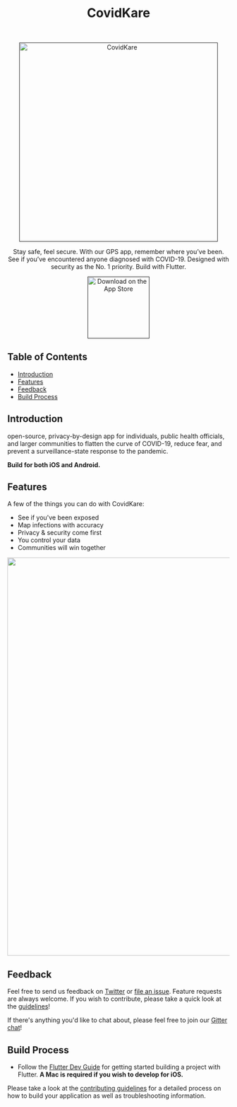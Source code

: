 <h1 align="center"> CovidKare </h1> <br>
<p align="center">
  <a href="">
    <img alt="CovidKare" title="CovidKare" src="https://i.imgur.com/ar835F2.png" width="450">
  </a>
</p>

<p align="center">
  Stay safe, feel secure. With our GPS app, remember where you’ve been. See if you’ve encountered anyone diagnosed with COVID-19. Designed with security as the No. 1 priority. Build with Flutter.
</p>

<p align="center">
  <a href="">
    <img alt="Download on the App Store" title="App Store" src="https://images.squarespace-cdn.com/content/v1/5b0f3ff5f93fd41a2dc4f5f1/1535660611035-J8RSVCUTQYF854NQ6GR4/ke17ZwdGBToddI8pDm48kPcdU3QtJQ9MBtVM6CJ8BtZZw-zPPgdn4jUwVcJE1ZvWEtT5uBSRWt4vQZAgTJucoTqqXjS3CfNDSuuf31e0tVFF9OZj_9ifR_EFK0n7Dex6iEVZY2eaxlKsNCvK7wHmUVtO8nJtk629tZGIWiyY3XQ/app-store-and-google-play-coming-soon.png?format=500w" width="140">
  </a>
</p>

<!-- START doctoc generated TOC please keep comment here to allow auto update -->
<!-- DON'T EDIT THIS SECTION, INSTEAD RE-RUN doctoc TO UPDATE -->
## Table of Contents

- [Introduction](#introduction)
- [Features](#features)
- [Feedback](#feedback)
- [Build Process](#build-process)

<!-- END doctoc generated TOC please keep comment here to allow auto update -->

## Introduction

open-source, privacy-by-design app for individuals, public health officials, and larger communities to flatten the curve of COVID-19, reduce fear, and prevent a surveillance-state response to the pandemic.

**Build for both iOS and Android.**

<!-- <p align="center">
  <img src = "http://i.imgur.com/HowF6aM.png" width=350>
</p> -->

## Features

A few of the things you can do with CovidKare:

* See if you've been exposed
* Map infections with accuracy
* Privacy & security come first
* You control your data
* Communities will win together

<p align="center">
  <img src = "https://i.imgur.com/suV98Yw.png" width=900>
</p>

## Feedback

Feel free to send us feedback on [Twitter](https://twitter.com/satatwork) or [file an issue](https://github.com/SatadruBhattacharjee/covid_care_flutter_app/issues/new). Feature requests are always welcome. If you wish to contribute, please take a quick look at the [guidelines](./CONTRIBUTING.md)!

If there's anything you'd like to chat about, please feel free to join our [Gitter chat](https://gitter.im/covid-kare)!

## Build Process

- Follow the [Flutter Dev Guide](https://flutter.dev/docs/get-started/codelab) for getting started building a project with Flutter. 
**A Mac is required if you wish to develop for iOS.**

Please take a look at the [contributing guidelines](./CONTRIBUTING.md) for a detailed process on how to build your application as well as troubleshooting information.
